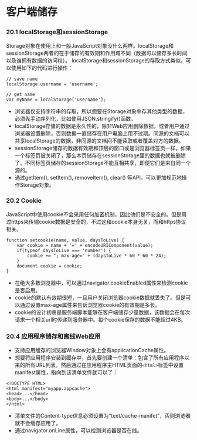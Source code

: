 客户端储存
=====

### 20.1 localStorage和sessionStorage

Storage对象在使用上和一般JavaScript对象没什么两样。localStorage和sessionStorage两者的在于储存的有效期和作用域不同（数据可以储存多长时间以及谁拥有数据的访问权）。
localStorage和sessionStorage的存取方式类似，可以使用如下的代码进行操作：
```
// save name
localStorage.username = 'username';

// get name
var myName = localStorage['username'];
```

* 浏览器仅支持字符串的存取，所以想要在Storage对象中存其他类型的数据，必须先手动序列化，比如使用JSON.stringify()函数。
* localStorage存储的数据是永久性的，除非Web应用删除数据，或者用户通过浏览器设置删除，否则数据一直储存在用户电脑上用不过期。同源的文档可以共享localStorage的数据，非同源的文档间不能读取或者覆盖对方的数据。
* sessionStorage储存的数据有效期和顶层的窗口或是浏览器标签页一样。如果一个标签页被关闭了，那么本页储存在sessionStorage里的数据也就被删除了。不同标签页储存的sessionStorage不能互相共享，即便它们是来自同一个源的。
* 通过getItem(), setItem(), removeItem(), clear() 等API，可以更加规范地操作Storage对象。

### 20.2 Cookie

JavaScript中使用cookie不会采用任何加密机制，因此他们是不安全的。但是用过https来传输cookie数据是安全的，不过这和cookie本身无关，而和https协议相关。
```
function setcookie(name, value, daysToLive) {
    var cookie = name + '=' + encodeURIComponent(value);
    if(typeof daysToLive === 'number') {
        cookie += "; max-age=" + (daysToLive * 60 * 60 * 24);
    }
    document.cookie = cookie;
}
```
* 在绝大多数浏览器中，可以通过navigator.cookieEnabled属性来检测cookie是否启用。
* cookie的默认有效期很短，一旦用户关闭浏览器cookie数据就丢失了。但是可以通过设置max-age属性来告诉浏览器cookie的有效期是多长。
* cookie的设计初衷是服务端脚本能够在客户端储存少量数据，该数据会在每次请求一个相关url时传递到服务器中。每个cookie保存的数据不能超过4KB。

### 20.4 应用程序储存和离线Web应用

* 支持应用缓存的浏览器Window对象上会有applicationCache属性。
* 想要将应用程序安装到缓存中，首先要创建一个清单：包含了所有应用程序以来的所有URL列表。然后通过在应用程序主HTML页面的`<html>`标签中设置manifest属性，指向到该清单文件就可以了：
```
<!DOCTYPE HTML>
<html manifest="myapp.appcache">
<head>...</head>
<body>...</body>
</html>
```
* 清单文件的Content-type信息必须设置为"text/cache-manifet"，否则浏览器就不会缓存应用了。
* 通过navigator.onLine属性，可以检测浏览器是否在线。

